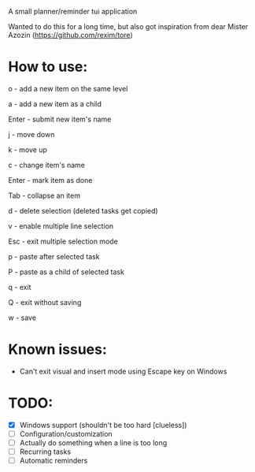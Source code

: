 A small planner/reminder tui application

Wanted to do this for a long time, but also got inspiration from dear Mister Azozin (https://github.com/rexim/tore)

# How to use:

o - add a new item on the same level

a - add a new item as a child

Enter - submit new item's name

j - move down

k - move up

c - change item's name

Enter - mark item as done

Tab - collapse an item

d - delete selection (deleted tasks get copied)

v - enable multiple line selection

Esc - exit multiple selection mode

p - paste after selected task

P - paste as a child of selected task

q - exit

Q - exit without saving

w - save

# Known issues:
- Can't exit visual and insert mode using Escape key on Windows

# TODO:
- [x] Windows support (shouldn't be too hard [clueless])
- [ ] Configuration/customization
- [ ] Actually do something when a line is too long
- [ ] Recurring tasks
- [ ] Automatic reminders
